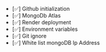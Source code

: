- [✅] Github initialization
- [✅] MongoDb Atlas
- [✅] Render deployment
- [✅] Environment variables
- [✅] Git ignore
- [✅] White list mongoDB Ip Address

